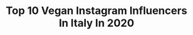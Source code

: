 ---
title: Top 10 Vegan Instagram Influencers In Italy In 2020
description: >-
  Find top vegan Instagram influencers in Italy in 2020. Most popular hashtags: #vegan #iorestoacasa #senzalattosio #vegansofig.
platform: Instagram
profiles:
  - username: "andreabzzz"
    fullname: >-
      Andrea Moscon
    location: "Italy"
    followers: 381684
    engagement: 586
    commentsToLikes: 0.033288
    avatar: "https://scontent-lhr8-1.cdninstagram.com/v/t51.2885-19/s320x320/60892256_518515525640583_1428214550204776448_n.jpg?_nc_ht=scontent-lhr8-1.cdninstagram.com&_nc_ohc=H-QtEAki2uYAX_xBiba&oh=8fcd09a0532b160bf46d1a2025b39143&oe=5EBB4127"
    verified: true
    hashtags: "#asuniqueasyou, #sundayfunday, #instacool, #menstyle"
  - username: "mercivanity"
    fullname: >-
      Mercede
    location: "Italy"
    followers: 18858
    engagement: 375
    commentsToLikes: 0.038695
    avatar: "https://scontent-ams4-1.cdninstagram.com/v/t51.2885-19/s320x320/46640298_1839731726152284_3385675934358044672_n.jpg?_nc_ht=scontent-ams4-1.cdninstagram.com&_nc_ohc=QaWco7EBU8kAX-KEGeW&oh=f436a7bbff9d5c82cb94cf7f7218433c&oe=5EB96620"
    verified: false
    hashtags: "#girlpower, #myhappyplace, #mylife, #changeyourmind"
  - username: "e_veganfit"
    fullname: >-
      
    location: "Italy"
    followers: 9482
    engagement: 658
    commentsToLikes: 0.043830
    avatar: "https://scontent-lhr8-1.cdninstagram.com/v/t51.2885-19/s320x320/72325045_999375777090030_1500432277803368448_n.jpg?_nc_ht=scontent-lhr8-1.cdninstagram.com&_nc_ohc=xdlpH5-wGi8AX9HxGbi&oh=d93f5dc16dda6b8e073c081a3218ac23&oe=5EBAA72E"
    verified: false
    hashtags: "#vegan, #bikini, #bikinifitness, #bikinicompetitor"
  - username: "thelello"
    fullname: >-
      the lello | Gabriele Garancini
    location: "Italy"
    followers: 6106
    engagement: 1004
    commentsToLikes: 0.049128
    avatar: "https://scontent-nrt1-1.cdninstagram.com/v/t51.2885-19/s320x320/82967732_648139939291729_4387664621666828288_n.jpg?_nc_ht=scontent-nrt1-1.cdninstagram.com&_nc_ohc=TQhj-kOhYSQAX9V0eE1&oh=6377b35ce34f61d31879bb42ede882d2&oe=5E9C5580"
    verified: false
    hashtags: "#jamescharlespalette, #shine, #plouisemakeupacademy, #carnival"
  - username: "ania.alexandrovna"
    fullname: >-
      Ania Alexandrovna
    location: "Italy"
    followers: 8609
    engagement: 708
    commentsToLikes: 0.056892
    avatar: "https://scontent-ams4-1.cdninstagram.com/v/t51.2885-19/s320x320/70891507_2388398391427328_7209993468452536320_n.jpg?_nc_ht=scontent-ams4-1.cdninstagram.com&_nc_ohc=cvBNPtEJBIUAX__YL5a&oh=044c9e05b993296d3abbed9c2a09748a&oe=5EBA7967"
    verified: false
    hashtags: ""
  - username: "chiara_collizzolli_veg"
    fullname: >-
      Chiara Collizzolli
    location: "Italy"
    followers: 29248
    engagement: 609
    commentsToLikes: 0.289408
    avatar: "https://scontent-lhr8-1.cdninstagram.com/v/t51.2885-19/s320x320/83727449_193161882056054_2480945797919670272_n.jpg?_nc_ht=scontent-lhr8-1.cdninstagram.com&_nc_ohc=7glYEqZFrGgAX-N1YtH&oh=c9afb235939d06361067fa56bd5e21a1&oe=5EB914B9"
    verified: false
    hashtags: "#instaartist, #realisticportrait, #artistsoninstagram, #pencilart"
  - username: "senzaebuono"
    fullname: >-
      Senza è buono{ricette senza}
    location: "Italy"
    followers: 36667
    engagement: 562
    commentsToLikes: 0.123433
    avatar: "https://scontent-amt2-1.cdninstagram.com/v/t51.2885-19/s320x320/23733671_143261622991606_7053040227991945216_n.jpg?_nc_ht=scontent-amt2-1.cdninstagram.com&_nc_ohc=k3oXMyOQw88AX888N3a&oh=ff95938d49641813ea3241f0104e8966&oe=5EBA9756"
    verified: false
    hashtags: "#ricettesenzaglutine, #crostatafattaincasa, #colazionefit, #veganfoodlover"
  - username: "blooma_blossom"
    fullname: >-
      Veg Fitness Coach • Model
    location: "Italy"
    followers: 76847
    engagement: 143
    commentsToLikes: 0.033565
    avatar: "https://scontent-ams4-1.cdninstagram.com/v/t51.2885-19/s320x320/90639619_1165899260468491_7813954484035387392_n.jpg?_nc_ht=scontent-ams4-1.cdninstagram.com&_nc_ohc=MK3b_oo8yHoAX9zyAxV&oh=6f59d056559843038e214b1226daaf3a&oe=5EBB1FF1"
    verified: false
    hashtags: "#personaltrainer, #veglifestyle, #fitnessalfemminile, #saluteebenessere"
  - username: "lacucinadijacqueline"
    fullname: >-
      _LacucinadiJacqueline_
    location: "Italy"
    followers: 3056
    engagement: 1823
    commentsToLikes: 0.146766
    avatar: "https://scontent-lhr8-1.cdninstagram.com/v/t51.2885-19/s320x320/91623470_1078230775864444_1305086517957361664_n.jpg?_nc_ht=scontent-lhr8-1.cdninstagram.com&_nc_ohc=1iC4oEhwvekAX93uSBi&oh=78f87bcd63dcd4b5b32724ae74200f38&oe=5EBBB6A8"
    verified: false
    hashtags: "#kugelhopf, #strawberrymuffin, #brunchlife, #cookingtime"
  - username: "doravinciguerra"
    fullname: >-
      DORA - Running & Vegan Food
    location: "Italy"
    followers: 24451
    engagement: 342
    commentsToLikes: 0.062912
    avatar: "https://scontent-lhr8-1.cdninstagram.com/v/t51.2885-19/s320x320/91142827_234428031020050_5441008357487935488_n.jpg?_nc_ht=scontent-lhr8-1.cdninstagram.com&_nc_ohc=5lx5n4R9_mkAX8TskPS&oh=bf1202036e38a7d92bc03b4d5b46ec4c&oe=5EBC8BC1"
    verified: false
    hashtags: "#sportswear, #monitorthebeat, #mobility, #quads"
---
